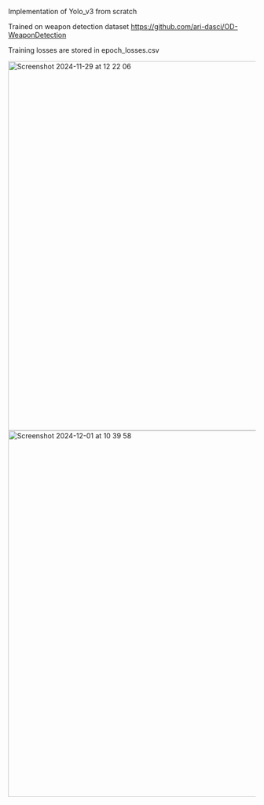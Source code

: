 Implementation of Yolo_v3 from scratch

Trained on weapon detection dataset 
https://github.com/ari-dasci/OD-WeaponDetection

Training losses are stored in epoch_losses.csv

<img width="751" alt="Screenshot 2024-11-29 at 12 22 06" src="https://github.com/user-attachments/assets/5b4ac89d-758f-4f72-9545-4988ebadb332">
<img width="745" alt="Screenshot 2024-12-01 at 10 39 58" src="https://github.com/user-attachments/assets/316d9989-72a9-4f98-b73b-2c7f3be5b43e">
